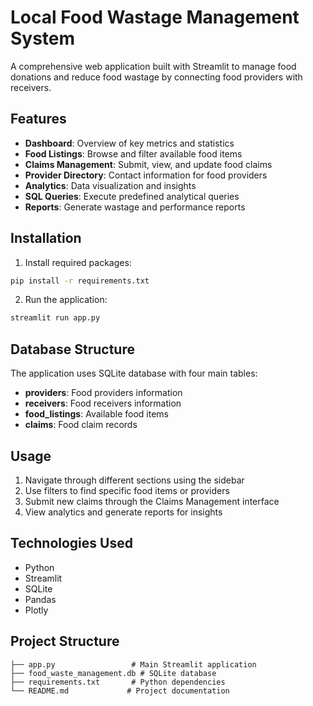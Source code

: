 # Local Food Wastage Management System

A comprehensive web application built with Streamlit to manage food donations and reduce food wastage by connecting food providers with receivers.

## Features

- **Dashboard**: Overview of key metrics and statistics
- **Food Listings**: Browse and filter available food items
- **Claims Management**: Submit, view, and update food claims
- **Provider Directory**: Contact information for food providers
- **Analytics**: Data visualization and insights
- **SQL Queries**: Execute predefined analytical queries
- **Reports**: Generate wastage and performance reports

## Installation

1. Install required packages:
```bash
pip install -r requirements.txt
```

2. Run the application:
```bash
streamlit run app.py
```

## Database Structure

The application uses SQLite database with four main tables:
- **providers**: Food providers information
- **receivers**: Food receivers information  
- **food_listings**: Available food items
- **claims**: Food claim records

## Usage

1. Navigate through different sections using the sidebar
2. Use filters to find specific food items or providers
3. Submit new claims through the Claims Management interface
4. View analytics and generate reports for insights

## Technologies Used

- Python
- Streamlit
- SQLite
- Pandas
- Plotly

## Project Structure

```
├── app.py                 # Main Streamlit application
├── food_waste_management.db # SQLite database
├── requirements.txt       # Python dependencies
└── README.md             # Project documentation
```
